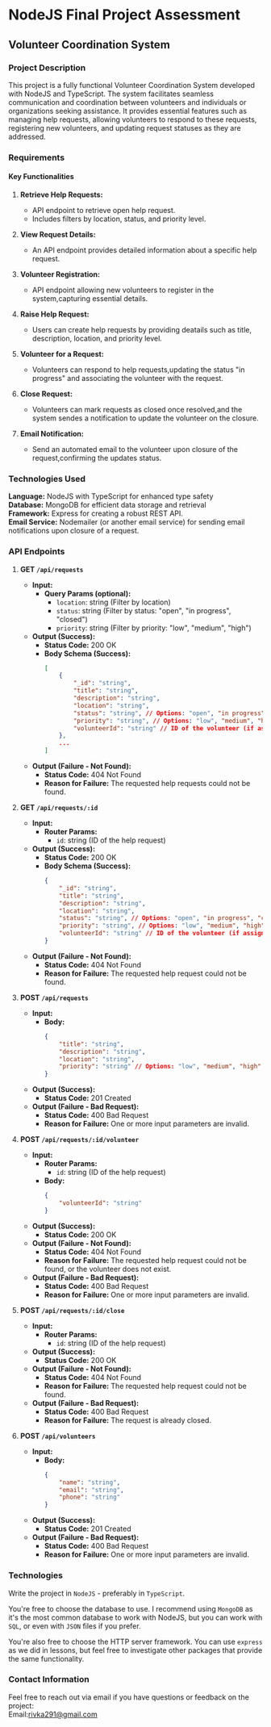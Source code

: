 # NodeJS Final Project Assessment
## Volunteer Coordination System

### Project Description

This project is a fully functional Volunteer Coordination System developed with NodeJS and TypeScript. The system facilitates seamless communication and coordination between volunteers and individuals or organizations seeking assistance. It provides essential features such as managing help requests, allowing volunteers to respond to these requests, registering new volunteers, and updating request statuses as they are addressed.

### Requirements
#### Key Functionalities
1. **Retrieve Help Requests:**
   -  API endpoint to retrieve open help request.
   - Includes filters  by location, status, and priority level.

2. **View Request Details:**
   - An API endpoint provides detailed information about a specific help request.

3. **Volunteer Registration:**
   - API endpoint allowing new volunteers to register in the system,capturing essential details.

4. **Raise Help Request:**
   -  Users can create help requests by providing deatails such as title, description, location, and priority level.

5. **Volunteer for a Request:**
   - Volunteers can respond to help requests,updating the status "in progress" and associating the volunteer with the request.
6. **Close Request:**
   - Volunteers can mark requests as closed once resolved,and the system sendes a notification to update the volunteer on the closure.

7. **Email Notification:**
   - Send an automated email to the volunteer upon closure of the request,confirming the updates status.
### Technologies Used
**Language:**  NodeJS with TypeScript for enhanced type safety
<br>
**Database:** MongoDB for efficient data storage and retrieval
<br>
**Framework:** Express for creating a robust REST API.
<br>
**Email Service:** Nodemailer (or another email service) for sending email notifications upon closure of a request.

### API Endpoints

1. **GET `/api/requests`**
   - **Input:** 
     - **Query Params (optional):**
       - `location`: string (Filter by location)
       - `status`: string (Filter by status: "open", "in progress", "closed")
       - `priority`: string (Filter by priority: "low", "medium", "high")
   - **Output (Success):** 
     - **Status Code:** 200 OK 
     - **Body Schema (Success):**
       ```json
       [
           {
               "_id": "string",
               "title": "string",
               "description": "string",
               "location": "string",
               "status": "string", // Options: "open", "in progress", "closed"
               "priority": "string", // Options: "low", "medium", "high"
               "volunteerId": "string" // ID of the volunteer (if assigned)
           },
           ...
       ]
       ```
   - **Output (Failure - Not Found):**
     - **Status Code:** 404 Not Found 
     - **Reason for Failure:** The requested help requests could not be found.

2. **GET `/api/requests/:id`**
   - **Input:** 
     - **Router Params:**
       - `id`: string (ID of the help request)
   - **Output (Success):**
     - **Status Code:** 200 OK 
     - **Body Schema (Success):**
       ```json
       {
           "_id": "string",
           "title": "string",
           "description": "string",
           "location": "string",
           "status": "string", // Options: "open", "in progress", "closed"
           "priority": "string", // Options: "low", "medium", "high"
           "volunteerId": "string" // ID of the volunteer (if assigned)
       }
       ```
   - **Output (Failure - Not Found):**
     - **Status Code:** 404 Not Found 
     - **Reason for Failure:** The requested help request could not be found.

3. **POST `/api/requests`**
   - **Input:** 
     - **Body:**
       ```json
       {
           "title": "string",
           "description": "string",
           "location": "string",
           "priority": "string" // Options: "low", "medium", "high"
       }
       ```
   - **Output (Success):**
     - **Status Code:** 201 Created
   - **Output (Failure - Bad Request):**
     - **Status Code:** 400 Bad Request 
     - **Reason for Failure:** One or more input parameters are invalid.

4. **POST `/api/requests/:id/volunteer`**
   - **Input:** 
     - **Router Params:**
       - `id`: string (ID of the help request)
     - **Body:**
       ```json
       {
           "volunteerId": "string"
       }
       ```
   - **Output (Success):**
     - **Status Code:** 200 OK 
   - **Output (Failure - Not Found):**
     - **Status Code:** 404 Not Found 
     - **Reason for Failure:** The requested help request could not be found, or the volunteer does not exist.
   - **Output (Failure - Bad Request):**
     - **Status Code:** 400 Bad Request 
     - **Reason for Failure:** One or more input parameters are invalid.

5. **POST `/api/requests/:id/close`**
   - **Input:** 
     - **Router Params:**
       - `id`: string (ID of the help request)
   - **Output (Success):**
     - **Status Code:** 200 OK 
   - **Output (Failure - Not Found):**
     - **Status Code:** 404 Not Found 
     - **Reason for Failure:** The requested help request could not be found.
   - **Output (Failure - Bad Request):**
     - **Status Code:** 400 Bad Request 
     - **Reason for Failure:** The request is already closed.

6. **POST `/api/volunteers`**
   - **Input:** 
     - **Body:**
       ```json
       {
           "name": "string",
           "email": "string",
           "phone": "string"
       }
       ```
   - **Output (Success):**
     - **Status Code:** 201 Created
   - **Output (Failure - Bad Request):**
     - **Status Code:** 400 Bad Request 
     - **Reason for Failure:** One or more input parameters are invalid.

### Technologies

Write the project in `NodeJS` - preferably in `TypeScript`.

You're free to choose the database to use. I recommend using `MongoDB` as it's the most common database to work with NodeJS, but you can work with `SQL`, or even with `JSON` files if you prefer.

You're also free to choose the HTTP server framework. You can use `express` as we did in lessons, but feel free to investigate other packages that provide the same functionality.

### Contact Information
Feel free to reach out via email if you have questions or feedback on the project:
<br>
Email:rivka291@gmail.com


